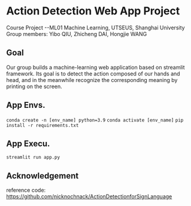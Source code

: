 # Action Detection Web App Project

Course Project  --ML01 Machine Learning, UTSEUS, Shanghai University
Group members: Yibo QIU, Zhicheng DAI, Hongjie WANG

## Goal
Our group builds a machine-learning web application based on streamlit framework. 
Its goal is to detect the action composed of our hands and head, 
and in the meanwhile recognize the corresponding meaning by printing on the screen.


## App Envs.
```conda create -n [env_name] python=3.9```
```conda activate [env_name]```
```pip install -r requirements.txt```

## App Execu.
```streamlit run app.py```

## Acknowledgement
reference code: https://github.com/nicknochnack/ActionDetectionforSignLanguage
